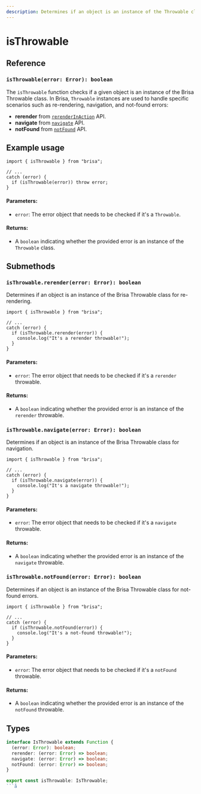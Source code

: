 ```yaml
---
description: Determines if an object is an instance of the Throwable class.
---
```


# isThrowable

## Reference

### `isThrowable(error: Error): boolean`

The `isThrowable` function checks if a given object is an instance of the Brisa Throwable class. In Brisa, `Throwable` instances are used to handle specific scenarios such as re-rendering, navigation, and not-found errors:

- **rerender** from [`rerenderInAction`](/api-reference/server-apis/rerenderInAction) API.
- **navigate** from [`navigate`](/api-reference/functions/navigate) API.
- **notFound** from [`notFound`](/api-reference/functions/notFound) API.

## Example usage

```tsx
import { isThrowable } from "brisa";

// ...
catch (error) {
  if (isThrowable(error)) throw error;
}
```

#### Parameters:

- `error`: The error object that needs to be checked if it's a `Throwable`.

#### Returns:

- A `boolean` indicating whether the provided error is an instance of the `Throwable` class.

## Submethods

### `isThrowable.rerender(error: Error): boolean`

Determines if an object is an instance of the Brisa Throwable class for re-rendering.

```tsx
import { isThrowable } from "brisa";

// ...
catch (error) {
  if (isThrowable.rerender(error)) {
    console.log("It's a rerender throwable!");
  }
}
```

#### Parameters:

- `error`: The error object that needs to be checked if it's a `rerender` throwable.

#### Returns:

- A `boolean` indicating whether the provided error is an instance of the `rerender` throwable.

### `isThrowable.navigate(error: Error): boolean`

Determines if an object is an instance of the Brisa Throwable class for navigation.

```tsx
import { isThrowable } from "brisa";

// ...
catch (error) {
  if (isThrowable.navigate(error)) {
    console.log("It's a navigate throwable!");
  }
}
```

#### Parameters:

- `error`: The error object that needs to be checked if it's a `navigate` throwable.

#### Returns:

- A `boolean` indicating whether the provided error is an instance of the `navigate` throwable.

### `isThrowable.notFound(error: Error): boolean`

Determines if an object is an instance of the Brisa Throwable class for not-found errors.

```tsx
import { isThrowable } from "brisa";

// ...
catch (error) {
  if (isThrowable.notFound(error)) {
    console.log("It's a not-found throwable!");
  }
}
```

#### Parameters:

- `error`: The error object that needs to be checked if it's a `notFound` throwable.

#### Returns:

- A `boolean` indicating whether the provided error is an instance of the `notFound` throwable.


## Types

```ts
interface IsThrowable extends Function {
  (error: Error): boolean;
  rerender: (error: Error) => boolean;
  navigate: (error: Error) => boolean;
  notFound: (error: Error) => boolean;
}

export const isThrowable: IsThrowable;
```å